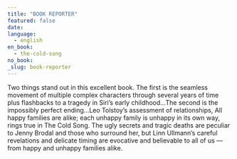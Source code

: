 ```yaml
---
title: "BOOK REPORTER"
featured: false
date:
language:
  - english
en_book:
  - the-cold-song
no_book:
_slug: book-reporter
---
```


Two things stand out in this excellent book. The first is the seamless movement of multiple complex characters through several years of time plus flashbacks to a tragedy in Siri’s early childhood…The second is the impossibly perfect ending…Leo Tolstoy’s assessment of relationships, All happy families are alike; each unhappy family is unhappy in its own way, rings true in The Cold Song. The ugly secrets and tragic deaths are peculiar to Jenny Brodal and those who surround her, but Linn Ullmann’s careful revelations and delicate timing are evocative and believable to all of us — from happy and unhappy families alike.

